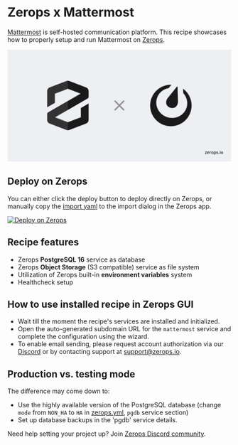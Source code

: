 # Zerops x Mattermost

[Mattermost](https://mattermost.com/) is self-hosted communication platform. This recipe showcases how to properly setup and run Mattermost on [Zerops](https://zerops.io).


![Mattermost](https://github.com/zeropsio/recipe-shared-assets/blob/main/covers/svg/cover-mattermost.svg)

## Deploy on Zerops

You can either click the deploy button to deploy directly on Zerops, or manually copy the [import yaml](https://github.com/zeropsio/recipe-mattermost/blob/main/zerops-project-import.yml) to the import dialog in the Zerops app.

[![Deploy on Zerops](https://github.com/zeropsio/recipe-shared-assets/blob/main/deploy-button/green/deploy-button.svg)](https://app.zerops.io/recipe/mattermost)

## Recipe features

- Zerops **PostgreSQL 16** service as database
- Zerops **Object Storage** (S3 compatible) service as file system
- Utilization of Zerops built-in **environment variables** system
- Healthcheck setup

## How to use installed recipe in Zerops GUI

- Wait till the moment the recipe's services are installed and initialized.
- Open the auto-generated subdomain URL for the `mattermost` service and complete the configuration using the wizard.
- To enable email sending, please request account authorization via our [Discord](https://discord.com/invite/WDvCZ54) or by contacting support at support@zerops.io.


## Production vs. testing mode
The difference may come down to:

- Use the highly available version of the PostgreSQL database (change `mode` from `NON_HA` to `HA` in [zerops.yml](https://github.com/zeropsio/recipe-ghost/blob/main/zerops.yml), `pgdb` service section)
- Set up database backups in the 'pgdb' service details.


Need help setting your project up? Join [Zerops Discord community](https://discord.com/invite/WDvCZ54).
